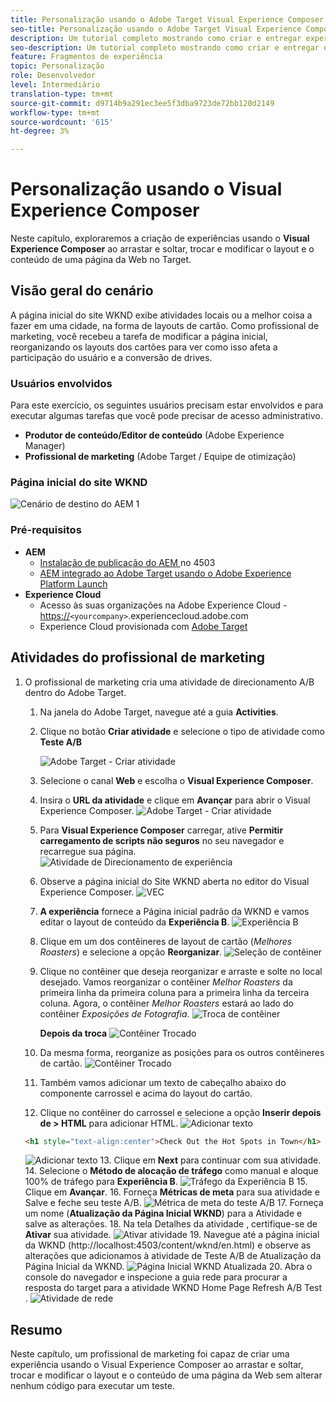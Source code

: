 ```yaml
---
title: Personalização usando o Adobe Target Visual Experience Composer
seo-title: Personalização usando o Adobe Target Visual Experience Composer (VEC)
description: Um tutorial completo mostrando como criar e entregar experiência personalizada usando o Adobe Target Visual Experience Composer (VEC).
seo-description: Um tutorial completo mostrando como criar e entregar experiência personalizada usando o Adobe Target Visual Experience Composer (VEC).
feature: Fragmentos de experiência
topic: Personalização
role: Desenvolvedor
level: Intermediário
translation-type: tm+mt
source-git-commit: d9714b9a291ec3ee5f3dba9723de72bb120d2149
workflow-type: tm+mt
source-wordcount: '615'
ht-degree: 3%

---
```



# Personalização usando o Visual Experience Composer

Neste capítulo, exploraremos a criação de experiências usando o **Visual Experience Composer** ao arrastar e soltar, trocar e modificar o layout e o conteúdo de uma página da Web no Target.

## Visão geral do cenário

A página inicial do site WKND exibe atividades locais ou a melhor coisa a fazer em uma cidade, na forma de layouts de cartão. Como profissional de marketing, você recebeu a tarefa de modificar a página inicial, reorganizando os layouts dos cartões para ver como isso afeta a participação do usuário e a conversão de drives.

### Usuários envolvidos

Para este exercício, os seguintes usuários precisam estar envolvidos e para executar algumas tarefas que você pode precisar de acesso administrativo.

* **Produtor de conteúdo/Editor de conteúdo**  (Adobe Experience Manager)
* **Profissional de marketing**  (Adobe Target / Equipe de otimização)

### Página inicial do site WKND

![Cenário de destino do AEM 1](assets/personalization-use-case-3/aem-target-use-case-3.png)

### Pré-requisitos

* **AEM**
   * [Instalação de publicação do AEM ](./implementation.md#getting-aem) no 4503
   * [AEM integrado ao Adobe Target usando o Adobe Experience Platform Launch](./using-launch-adobe-io.md#aem-target-using-launch-by-adobe)
* **Experience Cloud**
   * Acesso às suas organizações na Adobe Experience Cloud - <https://>`<yourcompany>`.experiencecloud.adobe.com
   * Experience Cloud provisionada com [Adobe Target](https://experiencecloud.adobe.com)

## Atividades do profissional de marketing

1. O profissional de marketing cria uma atividade de direcionamento A/B dentro do Adobe Target.
   1. Na janela do Adobe Target, navegue até a guia **Activities**.
   2. Clique no botão **Criar atividade** e selecione o tipo de atividade como **Teste A/B**

      ![Adobe Target - Criar atividade](assets/personalization-use-case-2/create-ab-activity.png)
   3. Selecione o canal **Web** e escolha o **Visual Experience Composer**.
   4. Insira o **URL da atividade** e clique em **Avançar** para abrir o Visual Experience Composer.
      ![Adobe Target - Criar atividade](assets/personalization-use-case-2/create-activity-ab-name.png)
   5. Para **Visual Experience Composer** carregar, ative **Permitir carregamento de scripts não seguros** no seu navegador e recarregue sua página.
      ![Atividade de Direcionamento de experiência](assets/personalization-use-case-1/load-unsafe-scripts.png)
   6. Observe a página inicial do Site WKND aberta no editor do Visual Experience Composer.
      ![VEC](assets/personalization-use-case-2/vec.png)
   7. **A experiência** fornece a Página inicial padrão da WKND e vamos editar o layout de conteúdo da  **Experiência B**.
      ![Experiência B](assets/personalization-use-case-3/use-case3-experience-b.png)
   8. Clique em um dos contêineres de layout de cartão (*Melhores Roasters*) e selecione a opção **Reorganizar**.
      ![Seleção de contêiner](assets/personalization-use-case-3/container-selection.png)
   9. Clique no contêiner que deseja reorganizar e arraste e solte no local desejado. Vamos reorganizar o contêiner *Melhor Roasters* da primeira linha da primeira coluna para a primeira linha da terceira coluna. Agora, o contêiner *Melhor Roasters* estará ao lado do contêiner *Exposições de Fotografia*.
      ![Troca de contêiner](assets/personalization-use-case-3/container-swap.png)

      **Depois da troca**
      ![Contêiner Trocado](assets/personalization-use-case-3/after-swap-1-3.png)
   10. Da mesma forma, reorganize as posições para os outros contêineres de cartão.
      ![Contêiner Trocado](assets/personalization-use-case-3/after-swap-all.png)
   11. Também vamos adicionar um texto de cabeçalho abaixo do componente carrossel e acima do layout do cartão.
   12. Clique no contêiner do carrossel e selecione a opção **Inserir depois de > HTML** para adicionar HTML.
      ![Adicionar texto](assets/personalization-use-case-3/add-text.png)

      ```html
      <h1 style="text-align:center">Check Out the Hot Spots in Town</h1>
      ```

      ![Adicionar texto](assets/personalization-use-case-3/after-changes.png)
   13. Clique em **Next** para continuar com sua atividade.
   14. Selecione o **Método de alocação de tráfego** como manual e aloque 100% de tráfego para **Experiência B**.
      ![Tráfego da Experiência B](assets/personalization-use-case-2/traffic.png)
   15. Clique em **Avançar**.
   16. Forneça **Métricas de meta** para sua atividade e Salve e feche seu teste A/B.
      ![Métrica de meta do teste A/B](assets/personalization-use-case-2/goal-metric.png)
   17. Forneça um nome (**Atualização da Página Inicial WKND**) para a Atividade e salve as alterações.
   18. Na tela Detalhes da atividade , certifique-se de **Ativar** sua atividade.
      ![Ativar atividade](assets/personalization-use-case-3/save-activity.png)
   19. Navegue até a página inicial da WKND (http://localhost:4503/content/wknd/en.html) e observe as alterações que adicionamos à atividade de Teste A/B de Atualização da Página Inicial da WKND.
      ![Página Inicial WKND Atualizada](assets/personalization-use-case-3/activity-result.png)
   20. Abra o console do navegador e inspecione a guia rede para procurar a resposta do target para a atividade WKND Home Page Refresh A/B Test .
      ![Atividade de rede](assets/personalization-use-case-3/activity-result.png)

## Resumo

Neste capítulo, um profissional de marketing foi capaz de criar uma experiência usando o Visual Experience Composer ao arrastar e soltar, trocar e modificar o layout e o conteúdo de uma página da Web sem alterar nenhum código para executar um teste.
